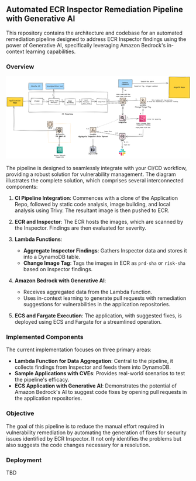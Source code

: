 ## Automated ECR Inspector Remediation Pipeline with Generative AI

This repository contains the architecture and codebase for an automated remediation pipeline designed to address ECR Inspector findings using the power of Generative AI, specifically leveraging Amazon Bedrock's in-context learning capabilities.

### Overview

![Architecture Diagram](images/architecture-diagram.png)

The pipeline is designed to seamlessly integrate with your CI/CD workflow, providing a robust solution for vulnerability management. The diagram illustrates the complete solution, which comprises several interconnected components:

1. **CI Pipeline Integration**: Commences with a clone of the Application Repo, followed by static code analysis, image building, and local analysis using Trivy. The resultant image is then pushed to ECR.

2. **ECR and Inspector**: The ECR hosts the images, which are scanned by the Inspector. Findings are then evaluated for severity.

3. **Lambda Functions**:
    - **Aggregate Inspector Findings**: Gathers Inspector data and stores it into a DynamoDB table.
    - **Change Image Tag**: Tags the images in ECR as `prd-sha` or `risk-sha` based on Inspector findings.

4. **Amazon Bedrock with Generative AI**:
    - Receives aggregated data from the Lambda function.
    - Uses in-context learning to generate pull requests with remediation suggestions for vulnerabilities in the application repositories.

5. **ECS and Fargate Execution**: The application, with suggested fixes, is deployed using ECS and Fargate for a streamlined operation.

### Implemented Components

The current implementation focuses on three primary areas:

- **Lambda Function for Data Aggregation**: Central to the pipeline, it collects findings from Inspector and feeds them into DynamoDB.
- **Sample Applications with CVEs**: Provides real-world scenarios to test the pipeline's efficacy.
- **ECS Application with Generative AI**: Demonstrates the potential of Amazon Bedrock's AI to suggest code fixes by opening pull requests in the application repositories.

### Objective

The goal of this pipeline is to reduce the manual effort required in vulnerability remediation by automating the generation of fixes for security issues identified by ECR Inspector. It not only identifies the problems but also suggests the code changes necessary for a resolution.

### Deployment

TBD